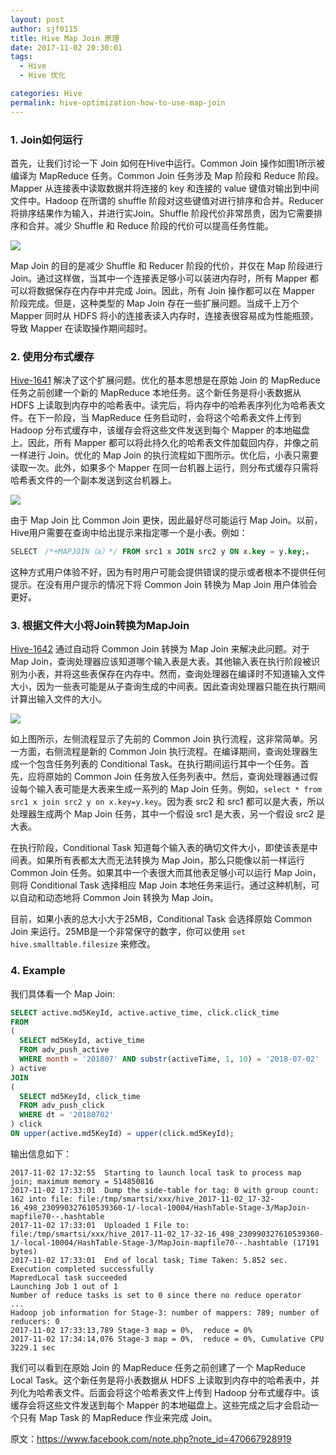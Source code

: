 ```yaml
---
layout: post
author: sjf0115
title: Hive Map Join 原理
date: 2017-11-02 20:30:01
tags:
  - Hive
  - Hive 优化

categories: Hive
permalink: hive-optimization-how-to-use-map-join
---
```


### 1. Join如何运行

首先，让我们讨论一下 Join 如何在Hive中运行。Common Join 操作如图1所示被编译为 MapReduce 任务。Common Join 任务涉及 Map 阶段和 Reduce 阶段。Mapper 从连接表中读取数据并将连接的 key 和连接的 value 键值对输出到中间文件中。Hadoop 在所谓的 shuffle 阶段对这些键值对进行排序和合并。Reducer 将排序结果作为输入，并进行实Join。Shuffle 阶段代价非常昂贵，因为它需要排序和合并。减少 Shuffle 和 Reduce 阶段的代价可以提高任务性能。

![](https://github.com/sjf0115/PubLearnNotes/blob/master/image/Hive/hive-optimization-how-to-use-map-join-1.jpg?raw=true)

Map Join 的目的是减少 Shuffle 和 Reducer 阶段的代价，并仅在 Map 阶段进行 Join。通过这样做，当其中一个连接表足够小可以装进内存时，所有 Mapper 都可以将数据保存在内存中并完成 Join。因此，所有 Join 操作都可以在 Mapper 阶段完成。但是，这种类型的 Map Join 存在一些扩展问题。当成千上万个 Mapper 同时从 HDFS 将小的连接表读入内存时，连接表很容易成为性能瓶颈，导致 Mapper 在读取操作期间超时。

### 2. 使用分布式缓存

[Hive-1641](https://issues.apache.org/jira/browse/HIVE-1641) 解决了这个扩展问题。优化的基本思想是在原始 Join 的 MapReduce 任务之前创建一个新的 MapReduce 本地任务。这个新任务是将小表数据从 HDFS 上读取到内存中的哈希表中。读完后，将内存中的哈希表序列化为哈希表文件。在下一阶段，当 MapReduce 任务启动时，会将这个哈希表文件上传到 Hadoop 分布式缓存中，该缓存会将这些文件发送到每个 Mapper 的本地磁盘上。因此，所有 Mapper 都可以将此持久化的哈希表文件加载回内存，并像之前一样进行 Join。优化的 Map Join 的执行流程如下图所示。优化后，小表只需要读取一次。此外，如果多个 Mapper 在同一台机器上运行，则分布式缓存只需将哈希表文件的一个副本发送到这台机器上。

![](https://github.com/sjf0115/PubLearnNotes/blob/master/image/Hive/hive-optimization-how-to-use-map-join-2.jpg?raw=true)

由于 Map Join 比 Common Join 更快，因此最好尽可能运行 Map Join。以前，Hive用户需要在查询中给出提示来指定哪一个是小表。例如：
```sql
SELECT　/*+MAPJOIN（a）*/ FROM src1 x JOIN src2 y ON x.key = y.key;。
```
这种方式用户体验不好，因为有时用户可能会提供错误的提示或者根本不提供任何提示。在没有用户提示的情况下将 Common Join 转换为 Map Join 用户体验会更好。

### 3. 根据文件大小将Join转换为MapJoin

[Hive-1642](https://issues.apache.org/jira/browse/HIVE-1642) 通过自动将 Common Join 转换为 Map Join 来解决此问题。对于 Map Join，查询处理器应该知道哪个输入表是大表。其他输入表在执行阶段被识别为小表，并将这些表保存在内存中。然而，查询处理器在编译时不知道输入文件大小，因为一些表可能是从子查询生成的中间表。因此查询处理器只能在执行期间计算出输入文件的大小。

![](https://github.com/sjf0115/PubLearnNotes/blob/master/image/Hive/hive-optimization-how-to-use-map-join-3.jpg?raw=true)

如上图所示，左侧流程显示了先前的 Common Join 执行流程，这非常简单。另一方面，右侧流程是新的 Common Join 执行流程。在编译期间，查询处理器生成一个包含任务列表的 Conditional Task。在执行期间运行其中一个任务。首先，应将原始的 Common Join 任务放入任务列表中。然后，查询处理器通过假设每个输入表可能是大表来生成一系列的 Map Join 任务。例如，`select * from src1 x join src2 y on x.key=y.key`。因为表 src2 和 src1 都可以是大表，所以处理器生成两个 Map Join 任务，其中一个假设 src1 是大表，另一个假设 src2 是大表。

在执行阶段，Conditional Task 知道每个输入表的确切文件大小，即使该表是中间表。如果所有表都太大而无法转换为 Map Join，那么只能像以前一样运行 Common Join 任务。如果其中一个表很大而其他表足够小可以运行 Map Join，则将 Conditional Task 选择相应 Map Join 本地任务来运行。通过这种机制，可以自动和动态地将 Common Join 转换为 Map Join。

目前，如果小表的总大小大于25MB，Conditional Task 会选择原始 Common Join 来运行。25MB是一个非常保守的数字，你可以使用 `set hive.smalltable.filesize` 来修改。

### 4. Example

我们具体看一个 Map Join:
```sql
SELECT active.md5KeyId, active.active_time, click.click_time
FROM
(
  SELECT md5KeyId, active_time
  FROM adv_push_active
  WHERE month = '201807' AND substr(activeTime, 1, 10) = '2018-07-02'
) active
JOIN
(
  SELECT md5KeyId, click_time
  FROM adv_push_click
  WHERE dt = '20180702'
) click
ON upper(active.md5KeyId) = upper(click.md5KeyId);
```
输出信息如下：
```
2017-11-02 17:32:55  Starting to launch local task to process map join; maximum memory = 514850816
2017-11-02 17:33:01  Dump the side-table for tag: 0 with group count: 162 into file: file:/tmp/smartsi/xxx/hive_2017-11-02_17-32-16_498_230990327610539360-1/-local-10004/HashTable-Stage-3/MapJoin-mapfile70--.hashtable
2017-11-02 17:33:01  Uploaded 1 File to: file:/tmp/smartsi/xxx/hive_2017-11-02_17-32-16_498_230990327610539360-1/-local-10004/HashTable-Stage-3/MapJoin-mapfile70--.hashtable (17191 bytes)
2017-11-02 17:33:01  End of local task; Time Taken: 5.852 sec.
Execution completed successfully
MapredLocal task succeeded
Launching Job 1 out of 1
Number of reduce tasks is set to 0 since there no reduce operator
...
Hadoop job information for Stage-3: number of mappers: 789; number of reducers: 0
2017-11-02 17:33:13,789 Stage-3 map = 0%,  reduce = 0%
2017-11-02 17:34:14,076 Stage-3 map = 0%,  reduce = 0%, Cumulative CPU 3229.1 sec
```
我们可以看到在原始 Join 的 MapReduce 任务之前创建了一个 MapReduce Local Task。这个新任务是将小表数据从 HDFS 上读取到内存中的哈希表中，并列化为哈希表文件。后面会将这个哈希表文件上传到 Hadoop 分布式缓存中。该缓存会将这些文件发送到每个 Mapper 的本地磁盘上。这些完成之后才会启动一个只有 Map Task 的 MapReduce 作业来完成 Join。

原文：https://www.facebook.com/note.php?note_id=470667928919
